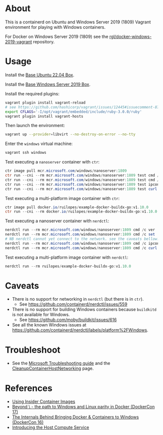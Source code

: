 # About

This is a containerd on Ubuntu and Windows Server 2019 (1809) Vagrant environment for playing with Windows containers.

For Docker on Windows Server 2019 (1809) see the [rgl/docker-windows-2019-vagrant](https://github.com/rgl/docker-windows-2019-vagrant) repository.

# Usage

Install the [Base Ubuntu 22.04 Box](https://github.com/rgl/ubuntu-vagrant).

Install the [Base Windows Server 2019 Box](https://github.com/rgl/windows-vagrant).

Install the required plugins:

```bash
vagrant plugin install vagrant-reload
# see https://github.com/hashicorp/vagrant/issues/12445#issuecomment-876566065
export CFLAGS='-I/opt/vagrant/embedded/include/ruby-3.0.0/ruby'
vagrant plugin install vagrant-hosts
```

Then launch the environment:

```bash
vagrant up --provider=libvirt --no-destroy-on-error --no-tty
```

Enter the `windows` virtual machine:

```bash
vagrant ssh windows
```

Test executing a `nanoserver` container with `ctr`:

```powershell
ctr image pull mcr.microsoft.com/windows/nanoserver:1809
ctr run --cni --rm mcr.microsoft.com/windows/nanoserver:1809 test cmd /c ver
ctr run --cni --rm mcr.microsoft.com/windows/nanoserver:1809 test cmd /c set
ctr run --cni --rm mcr.microsoft.com/windows/nanoserver:1809 test ipconfig /all
ctr run --cni --rm mcr.microsoft.com/windows/nanoserver:1809 test curl https://httpbin.org/user-agent
```

Test executing a multi-platform image container with `ctr`:

```powershell
ctr image pull docker.io/ruilopes/example-docker-buildx-go:v1.10.0
ctr run --cni --rm docker.io/ruilopes/example-docker-buildx-go:v1.10.0 test
```

Test executing a nanoserver container with `nerdctl`:

```powershell
nerdctl run --rm mcr.microsoft.com/windows/nanoserver:1809 cmd /c ver
nerdctl run --rm mcr.microsoft.com/windows/nanoserver:1809 cmd /c set
# NB nerdctl cannot yet connect to the network. see the caveats bellow.
nerdctl run --rm mcr.microsoft.com/windows/nanoserver:1809 cmd /c ipconfig /all
nerdctl run --rm mcr.microsoft.com/windows/nanoserver:1809 cmd /c curl https://httpbin.org/user-agent
```

Test executing a multi-platform image container with `nerdctl`:

```powershell
nerdctl run --rm ruilopes/example-docker-buildx-go:v1.10.0
```

# Caveats

* There is no support for networking in `nerdctl` (but there is in `ctr`).
  * See https://github.com/containerd/nerdctl/issues/559
* There is no support for building Windows containers because `buildkitd` is not available for Windows.
  * See https://github.com/moby/buildkit/issues/616
* See all the known Windows issues at https://github.com/containerd/nerdctl/labels/platform%2FWindows.

# Troubleshoot

* See the [Microsoft Troubleshooting guide](https://docs.microsoft.com/en-us/virtualization/windowscontainers/troubleshooting) and the [CleanupContainerHostNetworking](https://github.com/MicrosoftDocs/Virtualization-Documentation/tree/live/windows-server-container-tools/CleanupContainerHostNetworking) page.

# References

* [Using Insider Container Images](https://docs.microsoft.com/en-us/virtualization/windowscontainers/quick-start/using-insider-container-images)
* [Beyond \ - the path to Windows and Linux parity in Docker (DockerCon 17)](https://www.youtube.com/watch?v=4ZY_4OeyJsw)
* [The Internals Behind Bringing Docker & Containers to Windows (DockerCon 16)](https://www.youtube.com/watch?v=85nCF5S8Qok)
* [Introducing the Host Compute Service](https://blogs.technet.microsoft.com/virtualization/2017/01/27/introducing-the-host-compute-service-hcs/)
